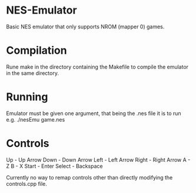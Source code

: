 # NES-Emulator

Basic NES emulator that only supports NROM (mapper 0) games.

# Compilation

Rune make in the directory containing the Makefile to compile the emulator in the same directory.

# Running

Emulator must be given one argument, that being the .nes file it is to run e.g. ./nesEmu game.nes

# Controls

Up - Up Arrow
Down - Down Arrow
Left - Left Arrow
Right - Right Arrow
A - Z
B - X
Start - Enter
Select - Backspace

Currently no way to remap controls other than directly modifying the controls.cpp file.

